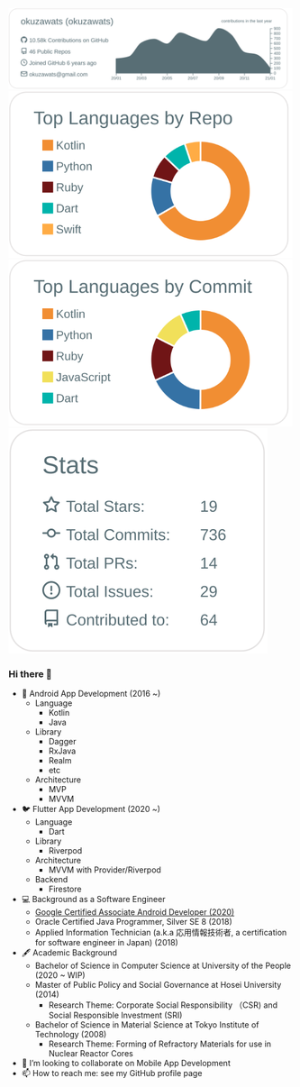 [![](https://raw.githubusercontent.com/okuzawats/okuzawats/master/profile-summary-card-output/default/0-profile-details.svg)](https://github.com/vn7n24fzkq/github-profile-summary-cards)
[![](https://raw.githubusercontent.com/okuzawats/okuzawats/master/profile-summary-card-output/default/1-repos-per-language.svg)](https://github.com/vn7n24fzkq/github-profile-summary-cards)
[![](https://raw.githubusercontent.com/okuzawats/okuzawats/master/profile-summary-card-output/default/2-most-commit-language.svg)](https://github.com/vn7n24fzkq/github-profile-summary-cards)
[![](https://raw.githubusercontent.com/okuzawats/okuzawats/master/profile-summary-card-output/default/3-stats.svg)](https://github.com/vn7n24fzkq/github-profile-summary-cards)

### Hi there 👋

- 🤖 Android App Development (2016 ~)
  - Language
    - Kotlin
    - Java
  - Library
    - Dagger
    - RxJava
    - Realm
    - etc
  - Architecture
    - MVP
    - MVVM
- 🐦 Flutter App Development (2020 ~)
  - Language
    - Dart
  - Library
    - Riverpod
  - Architecture
    - MVVM with Provider/Riverpod
  - Backend
    - Firestore
- 💻 Background as a Software Engineer 
  - [Google Certified Associate Android Developer (2020)](https://www.credential.net/23abac18-fa90-4c07-91fc-23fed22391c0?key=91642f55a8d5ce14b85a29e0884729eb3a09a45d02d2f24fc8d7ebf1c6fed1cd#gs.h08yne)
  - Oracle Certified Java Programmer, Silver SE 8 (2018)
  - Applied Information Technician (a.k.a 応用情報技術者, a certification for software engineer in Japan) (2018)
- 🖋 Academic Background
  - Bachelor of Science in Computer Science at University of the People (2020 ~ WIP)
  - Master of Public Policy and Social Governance at Hosei University (2014)
    - Research Theme: Corporate Social Responsibility （CSR) and Social Responsible Investment (SRI)
  - Bachelor of Science in Material Science at Tokyo Institute of Technology (2008)
    - Research Theme: Forming of Refractory Materials for use in Nuclear Reactor Cores
- 👯 I’m looking to collaborate on Mobile App Development
- 📫 How to reach me: see my GitHub profile page
